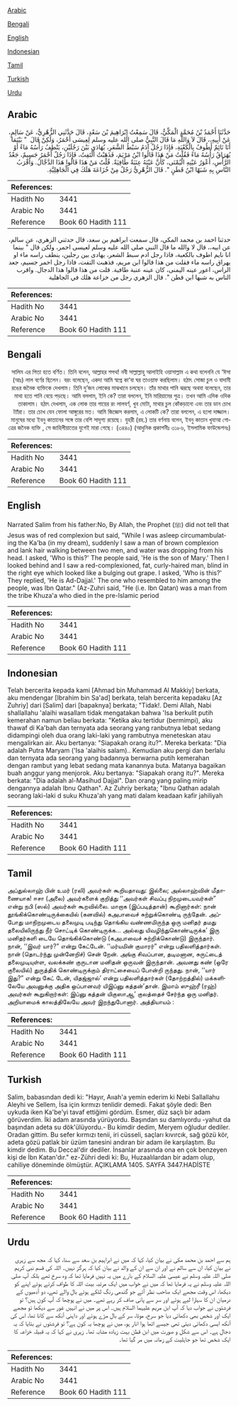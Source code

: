 [Arabic](#arabic)

[Bengali](#bengali)

[English](#english)

[Indonesian](#indonesian)

[Tamil](#tamil)

[Turkish](#turkish)

[Urdu](#urdu)

## Arabic


<div dir="rtl" lang="ar" style={{fontSize:'larger',backgroundColor:'#f8f9fa',padding:20}}>
حَدَّثَنَا أَحْمَدُ بْنُ مُحَمَّدٍ الْمَكِّيُّ، قَالَ سَمِعْتُ إِبْرَاهِيمَ بْنَ سَعْدٍ، قَالَ حَدَّثَنِي الزُّهْرِيُّ، عَنْ سَالِمٍ، عَنْ أَبِيهِ،، قَالَ لاَ وَاللَّهِ مَا قَالَ النَّبِيُّ صلى الله عليه وسلم لِعِيسَى أَحْمَرُ، وَلَكِنْ قَالَ ‏ "‏ بَيْنَمَا أَنَا نَائِمٌ أَطُوفُ بِالْكَعْبَةِ، فَإِذَا رَجُلٌ آدَمُ سَبْطُ الشَّعَرِ، يُهَادَى بَيْنَ رَجُلَيْنِ، يَنْطِفُ رَأْسُهُ مَاءً أَوْ يُهَرَاقُ رَأْسُهُ مَاءً فَقُلْتُ مَنْ هَذَا قَالُوا ابْنُ مَرْيَمَ، فَذَهَبْتُ أَلْتَفِتُ، فَإِذَا رَجُلٌ أَحْمَرُ جَسِيمٌ، جَعْدُ الرَّأْسِ، أَعْوَرُ عَيْنِهِ الْيُمْنَى، كَأَنَّ عَيْنَهُ عِنَبَةٌ طَافِيَةٌ‏.‏ قُلْتُ مَنْ هَذَا قَالُوا هَذَا الدَّجَّالُ‏.‏ وَأَقْرَبُ النَّاسِ بِهِ شَبَهًا ابْنُ قَطَنٍ ‏"‏‏.‏ قَالَ الزُّهْرِيُّ رَجُلٌ مِنْ خُزَاعَةَ هَلَكَ فِي الْجَاهِلِيَّةِ‏.‏
</div>
<div style={{backgroundColor:'#f8f9fa',padding:20, marginBottom: 10}}><table> <thead> <tr> <th>References:</th> <th></th> </tr> </thead> <tbody><tr><td>Hadith No</td><td>3441</td></tr><tr><td>Arabic No</td><td>3441</td></tr><tr><td>Reference</td><td>Book 60 Hadith 111</td></tr></tbody></table></div>


<div dir="rtl" lang="ar" style={{fontSize:'larger',backgroundColor:'#f8f9fa',padding:20}}>
حدثنا احمد بن محمد المكي، قال سمعت ابراهيم بن سعد، قال حدثني الزهري، عن سالم، عن ابيه،، قال لا والله ما قال النبي صلى الله عليه وسلم لعيسى احمر، ولكن قال " بينما انا نايم اطوف بالكعبة، فاذا رجل ادم سبط الشعر، يهادى بين رجلين، ينطف راسه ماء او يهراق راسه ماء فقلت من هذا قالوا ابن مريم، فذهبت التفت، فاذا رجل احمر جسيم، جعد الراس، اعور عينه اليمنى، كان عينه عنبة طافية. قلت من هذا قالوا هذا الدجال. واقرب الناس به شبها ابن قطن ". قال الزهري رجل من خزاعة هلك في الجاهلية
</div>
<div style={{backgroundColor:'#f8f9fa',padding:20, marginBottom: 10}}><table> <thead> <tr> <th>References:</th> <th></th> </tr> </thead> <tbody><tr><td>Hadith No</td><td>3441</td></tr><tr><td>Arabic No</td><td>3441</td></tr><tr><td>Reference</td><td>Book 60 Hadith 111</td></tr></tbody></table></div>

## Bengali


<div dir="rtl" lang="bn" style={{fontSize:'larger',backgroundColor:'#f8f9fa',padding:20}}>
সালিম এর পিতা হতে বর্ণিত। তিনি বলেন, আল্লাহর শপথ! নবী সাল্লাল্লাহু আলাইহি ওয়াসাল্লাম এ কথা বলেননি যে ‘ঈসা (আঃ) লাল বর্ণের ছিলেন। বরং বলেছেন, একদা আমি স্বপ্নে কা‘বা ঘর তাওয়াফ করছিলাম। হঠাৎ সোজা চুল ও বাদামী রঙের জনৈক ব্যক্তিকে দেখলাম। তিনি দু’জন লোকের মাঝখানে চলছেন। তাঁর মাথার পানি ঝরছে অথবা বলেছেন, তার মাথা হতে পানি বেয়ে পড়ছে। আমি বললাম, ইনি কে? তারা বললেন, ইনি মারিয়ামের পুত্র। তখন আমি এদিক ওদিক তাকালাম। হঠাৎ দেখলাম, এক লোক তার গায়ের রং লালবর্ণ, খুব মোটা, মাথার চুল কোঁকড়ানো এবং তার ডান চোখ ট্যাঁরা। তার চোখ যেন ফোলা আঙ্গুরের মত। আমি জিজ্ঞেস করলাম, এ লোকটি কে? তারা বললেন, এ হলো দাজ্জাল। মানুষের মধ্যে ইবনু কাতানের সঙ্গে তার বেশি সাদৃশ্য রয়েছে। যুহরী (রহ.) তার বর্ণনায় বলেন, ইবনু কাতান খুযাআ গোত্রের জনৈক ব্যক্তি , সে জাহিলীয়াতের যুগেই মারা গেছে। (৩৪৪০) (আধুনিক প্রকাশনীঃ ৩১৮৬, ইসলামিক ফাউন্ডেশনঃ)
</div>
<div style={{backgroundColor:'#f8f9fa',padding:20, marginBottom: 10}}><table> <thead> <tr> <th>References:</th> <th></th> </tr> </thead> <tbody><tr><td>Hadith No</td><td>3441</td></tr><tr><td>Arabic No</td><td>3441</td></tr><tr><td>Reference</td><td>Book 60 Hadith 111</td></tr></tbody></table></div>

## English


<div dir="ltr" lang="en" style={{fontSize:'larger',backgroundColor:'#f8f9fa',padding:20}}>
Narrated Salim from his father:No, By Allah, the Prophet (ﷺ) did not tell that Jesus was of red complexion but said, "While I was asleep circumambulating the Ka'ba (in my dream), suddenly I saw a man of brown complexion and lank hair walking between two men, and water was dropping from his head. I asked, 'Who is this?' The people said, 'He is the son of Mary.' Then I looked behind and I saw a red-complexioned, fat, curly-haired man, blind in the right eye which looked like a bulging out grape. I asked, 'Who is this?' They replied, 'He is Ad-Dajjal.' The one who resembled to him among the people, was Ibn Qatar." (Az-Zuhri said, "He (i.e. Ibn Qatan) was a man from the tribe Khuza'a who died in the pre-lslamic period
</div>
<div style={{backgroundColor:'#f8f9fa',padding:20, marginBottom: 10}}><table> <thead> <tr> <th>References:</th> <th></th> </tr> </thead> <tbody><tr><td>Hadith No</td><td>3441</td></tr><tr><td>Arabic No</td><td>3441</td></tr><tr><td>Reference</td><td>Book 60 Hadith 111</td></tr></tbody></table></div>

## Indonesian


<div dir="ltr" lang="id" style={{fontSize:'larger',backgroundColor:'#f8f9fa',padding:20}}>
Telah bercerita kepada kami [Ahmad bin Muhammad Al Makkiy] berkata, aku mendengar [Ibrahim bin Sa'ad] berkata, telah bercerita kepadaku [Az Zuhriy] dari [Salim] dari [bapaknya] berkata; "Tidak!. Demi Allah, Nabi shallallahu 'alaihi wasallam tidak mengatakan bahwa 'Isa berkulit putih kemerahan namun beliau berkata: "Ketika aku tertidur (bermimpi), aku thawaf di Ka'bah dan ternyata ada seorang yang ranbutnya lebat sedang didampingi oleh dua orang laki-laki yang rambutnya meneteskan atau mengalirkan air. Aku bertanya: "Siapakah orang itu?". Mereka berkata: "Dia adalah Putra Maryam ('Isa 'alaihis salam).. Kemudian aku pergi dan berlalu dan ternyata ada seorang yang badannya berwarna putih kemerahan dengan rambut yang lebat sedang mata kanannya buta. Matanya bagaikan buah anggur yang menjorok. Aku bertanya: "Siapakah orang itu?". Mereka berkata: "Dia adalah al-Masihud Dajjal". Dan orang yang paling mirip dengannya adalah Ibnu Qathan". Az Zuhriy berkata; "Ibnu Qathan adalah seorang laki-laki d suku Khuza'ah yang mati dalam keadaan kafir jahiliyah
</div>
<div style={{backgroundColor:'#f8f9fa',padding:20, marginBottom: 10}}><table> <thead> <tr> <th>References:</th> <th></th> </tr> </thead> <tbody><tr><td>Hadith No</td><td>3441</td></tr><tr><td>Arabic No</td><td>3441</td></tr><tr><td>Reference</td><td>Book 60 Hadith 111</td></tr></tbody></table></div>

## Tamil


<div dir="ltr" lang="ta" style={{fontSize:'larger',backgroundColor:'#f8f9fa',padding:20}}>
அப்துல்லாஹ் பின் உமர் (ரலி) அவர்கள் கூறியதாவது: இல்லை; அல்லாஹ்வின் மீதாணையாக! ஈசா (அலை) அவர்களைக் குறித்து ‘‘அவர்கள் சிவப்பு நிறமுடையவர்கள்” என்று நபி (ஸல்) அவர்கள் கூறவில்லை. மாறாக (இப்படித்தான்) கூறினார்கள்: நான் தூங்கிக்கொண்டிருக்கையில் (கனவில்) கஅபாவைச் சுற்றுக்கொண்டி ருந்தேன். அப்போது மாநிறமுடைய தலைமுடி படிந்து தொங்கிய வண்ணமிருந்த ஒரு மனிதர் தமது தலையிலிருந்து நீர் சொட்டிக் கொண்டிருக்க... அல்லது யிவழிந்துகொண்டிருக்க’ இரு மனிதர்களி டையே தொங்கிக்கொண்டு (கஅபாவைச் சுற்றிக்கொண்டு) இருந்தார். நான், ‘‘இவர் யார்?” என்று கேட்டேன். ‘‘மர்யமின் குமாரர்” என்று பதிலளித்தார்கள். நான் (தொடர்ந்து முன்னேறிச்) சென் றேன். அங்கு சிவப்பான, தடிமனான, சுருட்டைத் தலைமுடியுள்ள, வலக்கண் குருடான மனிதன் ஒருவன் இருந்தான். அவனது கண் (ஒரே குலையில்) துருத்திக் கொண்டிருக்கும் திராட்சையைப் போன்றி ருந்தது. நான், ‘‘யார் இது?” என்று கேட் டேன், யிதஜ்ஜால்’ என்று பதிலளித்தார்கள் (தோற்றத்தில்) மக்களிலேயே அவனுக்கு அதிக ஒப்பானவர் யிஇப்னு கத்தன்’தான். இமாம் ஸுஹ்ரீ (ரஹ்) அவர்கள் கூறுகிறார்கள்: இப்னு கத்தன் யிகுஸாஆ’ குலத்தைச் சேர்ந்த ஒரு மனிதர். அறியாமைக் காலத்திலேயே அவர் இறந்துபோனார். அத்தியாயம் :
</div>
<div style={{backgroundColor:'#f8f9fa',padding:20, marginBottom: 10}}><table> <thead> <tr> <th>References:</th> <th></th> </tr> </thead> <tbody><tr><td>Hadith No</td><td>3441</td></tr><tr><td>Arabic No</td><td>3441</td></tr><tr><td>Reference</td><td>Book 60 Hadith 111</td></tr></tbody></table></div>

## Turkish


<div dir="ltr" lang="tr" style={{fontSize:'larger',backgroundColor:'#f8f9fa',padding:20}}>
Salim, babasından dedi ki: "Hayır, Aııah'a yemin ederim ki Nebi Sallallahu Aleyhi ve Sellem, İsa için kırmızı tenlidir demedi. Fakat şöyle dedi: Ben uykuda iken Ka'be'yi tavaf ettiğimi gördüm. Esmer, düz saçlı bir adam görüverdim. İki adam arasında yürüyordu. Başından su damlıyordu -yahut da başından adeta su dök'ülüyordu.- Bu kimdir dedim, Meryem oğludur dediler. Oradan gittim. Bu sefer kırmızı tenii, iri cüsseli, saçları kıvırcık, sağ gözü kör, adeta gözü patlak bir üzüm tanesini andıran bir adam ile karşılaştım. Bu kimdir dedim. Bu Deccal'dir dediler. İnsanlar arasında ona en çok benzeyen kişi de İbn Katan'dır." ez-Zühri dedi ki: Bu, Huzaalılardan bir adam olup, cahiliye döneminde ölmüştür. AÇIKLAMA 1405. SAYFA 3447.HADİSTE
</div>
<div style={{backgroundColor:'#f8f9fa',padding:20, marginBottom: 10}}><table> <thead> <tr> <th>References:</th> <th></th> </tr> </thead> <tbody><tr><td>Hadith No</td><td>3441</td></tr><tr><td>Arabic No</td><td>3441</td></tr><tr><td>Reference</td><td>Book 60 Hadith 111</td></tr></tbody></table></div>

## Urdu


<div dir="rtl" lang="ur" style={{fontSize:'larger',backgroundColor:'#f8f9fa',padding:20}}>
ہم سے احمد بن محمد مکی نے بیان کیا، کہا کہ میں نے ابراہیم بن سعد سے سنا، کہا کہ مجھ سے زہری نے بیان کیا، ان سے سالم نے اور ان سے ان کے والد نے بیان کیا کہ ہرگز نہیں۔ اللہ کی قسم نبی کریم صلی اللہ علیہ وسلم نے عیسیٰ علیہ السلام کے بارے میں یہ نہیں فرمایا تھا کہ وہ سرخ تھے بلکہ آپ صلی اللہ علیہ وسلم نے یہ فرمایا تھا کہ میں نے خواب میں ایک مرتبہ بیت اللہ کا طواف کرتے ہوئے اپنے کو دیکھا، اس وقت مجھے ایک صاحب نظر آئے جو گندمی رنگ لٹکے ہوئے بال والے تھے، دو آدمیوں کے درمیان ان کا سہارا لیے ہوئے اور سر سے پانی صاف کر رہے تھے۔ میں نے پوچھا کہ آپ کون ہیں؟ تو فرشتوں نے جواب دیا کہ آپ ابن مریم علیہما السلام ہیں۔ اس پر میں نے انہیں غور سے دیکھا تو مجھے ایک اور شخص بھی دکھائی دیا جو سرخ، موٹا، سر کے بال مڑے ہوئے اور داہنی آنکھ سے کانا تھا، اس کی آنکھ ایسی دکھائی دیتی تھی جیسے اٹھا ہوا انار ہو، میں نے پوچھا یہ کون ہے؟ تو فرشتوں نے بتایا کہ یہ دجال ہے۔ اس سے شکل و صورت میں ابن قطن بہت زیادہ مشابہ تھا۔ زہری نے کہا کہ یہ قبیلہ خزاعہ کا ایک شخص تھا جو جاہلیت کے زمانہ میں مر گیا تھا۔
</div>
<div style={{backgroundColor:'#f8f9fa',padding:20, marginBottom: 10}}><table> <thead> <tr> <th>References:</th> <th></th> </tr> </thead> <tbody><tr><td>Hadith No</td><td>3441</td></tr><tr><td>Arabic No</td><td>3441</td></tr><tr><td>Reference</td><td>Book 60 Hadith 111</td></tr></tbody></table></div>